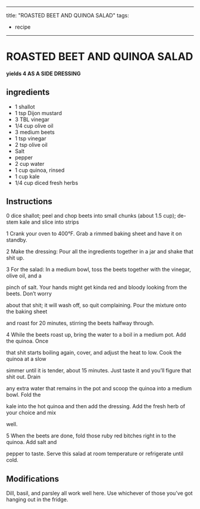 
---
title: "ROASTED BEET AND QUINOA SALAD"
tags:
  - recipe
---
# ROASTED BEET AND QUINOA SALAD



#### yields  4 AS A SIDE DRESSING


## ingredients
* 1 shallot 
* 1 tsp Dijon mustard 
* 3 TBL vinegar 
* 1/4 cup olive oil 
* 3 medium beets 
* 1 tsp vinegar 
* 2 tsp olive oil 
* Salt 
* pepper 
* 2 cup water 
* 1 cup quinoa, rinsed 
* 1 cup kale 
* 1/4 cup diced fresh herbs 



## Instructions
0 dice shallot; peel and chop beets into small chunks (about 1.5 cup); de-stem kale and slice into strips

1 Crank your oven to 400°F. Grab a rimmed baking sheet and have it on standby.

2 Make the dressing: Pour all the ingredients together in a jar and shake that shit up.

3 For the salad: In a medium bowl, toss the beets together with the vinegar, olive oil, and a

pinch of salt. Your hands might get kinda red and bloody looking from the beets. Don’t worry

about that shit; it will wash off, so quit complaining. Pour the mixture onto the baking sheet

and roast for 20 minutes, stirring the beets halfway through.

4 While the beets roast up, bring the water to a boil in a medium pot. Add the quinoa. Once

that shit starts boiling again, cover, and adjust the heat to low. Cook the quinoa at a slow

simmer until it is tender, about 15 minutes. Just taste it and you’ll figure that shit out. Drain

any extra water that remains in the pot and scoop the quinoa into a medium bowl. Fold the

kale into the hot quinoa and then add the dressing. Add the fresh herb of your choice and mix

well.

5 When the beets are done, fold those ruby red bitches right in to the quinoa. Add salt and

pepper to taste. Serve this salad at room temperature or refrigerate until cold.



## Modifications
Dill, basil, and parsley all work well here. Use whichever of those you’ve got hanging out in the fridge.




